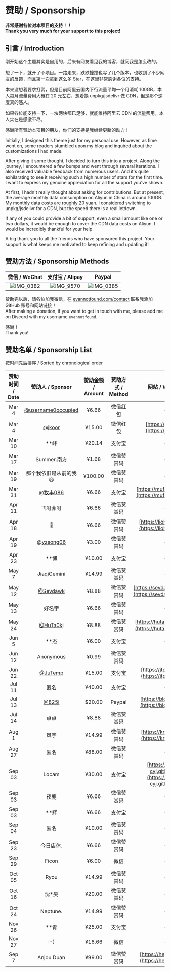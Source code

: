 # 赞助 / Sponsorship

**非常感谢各位对本项目的支持！！**  
**Thank you very much for your support to this project!**

## 引言 / Introduction

刚开始这个主题其实是自用的，后来有网友看见我的博客，就问我是怎么改的。

想了一下，就开了个项目。一路走来，跌跌撞撞也写了几个版本，也收到了不少网友的反馈，而且第一次拿到这么多 Star，在这里非常感谢各位的支持。

本来没想着要求打赏，但是目前阿里云国内下行流量平均一个月消耗 100GB，本人每月流量费用大概在 20 元左右，想着换 unpkg/jsdelivr 做 CDN，但是那个速度真的感人。

如果各位能支持一下，一块两块都已足够，就能维持阿里云 CDN 的流量费用，本人实在是感激不尽。

感谢所有赞助本项目的朋友，你们的支持是我继续更新的动力！

Initially, I designed this theme just for my personal use. However, as time went on, some readers stumbled upon my blog and inquired about the customizations I had made.

After giving it some thought, I decided to turn this into a project. Along the journey, I encountered a few bumps and went through several iterations. I also received valuable feedback from numerous users. And it's quite exhilarating to see it receiving such a high number of stars for the first time. I want to express my genuine appreciation for all the support you've shown.

At first, I hadn't really thought about asking for contributions. But at present, the average monthly data consumption on Aliyun in China is around 100GB. My monthly data costs are roughly 20 yuan. I considered switching to unpkg/jsdelivr for a CDN, but the speed there is a real letdown.

If any of you could provide a bit of support, even a small amount like one or two dollars, it would be enough to cover the CDN data costs on Aliyun. I would be incredibly thankful for your help.

A big thank you to all the friends who have sponsored this project. Your support is what keeps me motivated to keep refining and updating it!


## 赞助方法 / Sponsorship Methods

|                        微信 / WeChat                        |           支付宝 / Alipay          |           Paypal           |
|:--------------------------------------------------------:|:---------------------------------:|:-------------------------:|
| ![IMG_0382](https://user-images.githubusercontent.com/68590232/223455834-d2e5ab6e-9d75-4bbf-adfb-2c519d6b4582.JPG) | ![IMG_9570](https://user-images.githubusercontent.com/68590232/223463950-f7276ef8-0198-4070-8541-697ec25e5b9a.png) | ![IMG_0385](https://user-images.githubusercontent.com/68590232/223459896-593e105e-89f3-4631-8cab-cb7798a53bf1.jpg) |


赞助完以后，请各位加我微信，在 [evannotfound.com/contact](https://evannotfound.com/contact) 联系我添加 GitHub 账号和网站链接！  
After making a donation, if you want to get in touch with me, please add me on Discord with my username `evannotfound`.

感谢！  
Thank you!

## 赞助名单 / Sponsorship List

按时间先后排序 / Sorted by chronological order

| 赞助时间 / Date |                       赞助人 / Sponsor                        | 赞助金额 / Amount | 赞助方式 / Method |                        网站 / Website                        |
|:-----------:|:----------------------------------------------------------:|:-------------:|:----------------:|:----------------------------------------------------------:|
|    Mar 4    | [@username0occupied](https://github.com/username0occupied) |     ¥6.66     | 微信红包 |                             -                              |
|    Mar 4    |             [@jkoor](https://github.com/jkoor)             |    ¥15.00     | 微信红包 |           [https://jkor.site](https://jkor.site)           |
|   Mar 10    |                            **峰                             |    ¥20.14     | 支付宝 |                             -                              |
|   Mar 17    |                         Summer.南方                          |     ¥1.68     | 微信赞赏码 |                             -                              |
|   Mar 19    |                        那个我依旧是从前的我😄                        |    ¥100.00    | 微信赞赏码 |                             -                              |
|   Mar 31    |           [@牧丰086](https://github.com/mufeng086)           |     ¥6.66     | 支付宝 |       [https://mufeng086.top](https://mufeng086.top)       |
|   Apr 11    |                            飞呀菲呀                            |     ¥6.66     | 微信赞赏码 |                             -                              |
|   Apr 18    |                             👺                             |     ¥6.66     | 微信赞赏码 |     [https://liohi.github.io](https://liohi.github.io)     |
|   Apr 19    |          [@yzsong06](https://github.com/yzsong06)          |     ¥3.00     | 微信赞赏码 |                             -                              |
|   Apr 23    |                            **博                             |    ¥10.00     | 支付宝 |                             -                              |
|    May 7    |                        JiaqiGemini                         |    ¥14.99     | 微信赞赏码 |                             -                              |
|   May 12    |           [@Sevdawk](https://github.com/Sevdawk)           |     ¥8.88     | 微信赞赏码 |   [https://sevdawk.github.io](https://sevdawk.github.io)   |
|   May 13    |                            好名字                             |     ¥6.66     | 微信赞赏码 |                             -                              |
|   May 24    |           [@HuTa0kj](https://github.com/HuTa0kj)           |     ¥8.88     | 微信赞赏码 |   [https://huta0kj.github.io](https://huta0kj.github.io)   |
|    Jun 5    |                            **杰                             |     ¥6.00     | 支付宝 |                             -                              |
|   Jun 12    |                         Anonymous                          |     ¥0.99     | 微信赞赏码 |                             -                              |
|   Jun 22    |            [@JuTemp](https://github.com/JuTemp)            |    ¥15.00     | 支付宝 |         [https://jtp0415.top](https://jtp0415.top)         |
|   Jul 11    |                             匿名                             |    ¥40.00     | 支付宝 |                             -                              |
|   Jul 13    |              [@825i](https://github.com/825i)              |    $20.00     | Paypal |       [https://blog.xtu.icu/](https://blog.xtu.icu/)       |
|   Jul 14    |                             点点                             |     ¥8.88     | 微信赞赏码 |                             -                              |
|    Aug 1    |                             风宇                             |    ¥14.99     | 微信赞赏码 |          [https://krazyu.com](https://krazyu.com)          |
|   Aug 27    |                             匿名                             |    ¥88.00     | 微信赞赏码 |                             -                              |
|   Sep 03    |                           Locam                            |    ¥30.00     |     支付宝 | [https://locam-cyj.github.io](https://locam-cyj.github.io) |
|   Sep 03    |                             夜鹿                             |     ¥6.66     |     微信赞赏码 |                             -                              |
|   Sep 03    |                            **辉                             |     ¥6.66     |     支付宝 |                             -                              |
|   Sep 04    |                             匿名                             |    ¥10.00     |    微信赞赏码 |                             -                              |
|   Sep 23    |                           今日店休.                            |     ¥6.66     |    微信赞赏码 |                             -                              |
|   Sep 29    |                           Ficon                            |     ¥6.00     |    微信 |                             -                              |
|   Oct 05    |                            Ryou                            |    ¥14.99     |    微信赞赏码 |                             -                              |
|   Oct 16    |                            沈*昊                             |    ¥20.00     |    微信赞赏码 |                             -                              |
|   Oct 24    |                          Neptune.                          |    ¥14.99     |   微信赞赏码 |                             -                              |
|   Nov 26    |                            **青                             |    ¥25.00     |   支付宝 |                             -                              |
|   Nov 27    |                            :-)                             |    ¥16.66     |   微信 |                             -                              |
|    Sep 7    |                            Anjou Duan                             |    ¥99.00     |   微信赞赏码 |          [https://heycsm.com](https://heycsm.com)          |